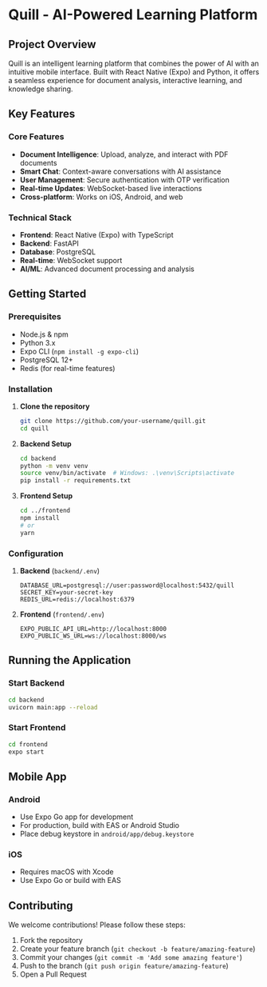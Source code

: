 # Quill - AI-Powered Learning Platform

## Project Overview

Quill is an intelligent learning platform that combines the power of AI with an intuitive mobile interface. Built with React Native (Expo) and Python, it offers a seamless experience for document analysis, interactive learning, and knowledge sharing.

## Key Features

### Core Features

- **Document Intelligence**: Upload, analyze, and interact with PDF documents
- **Smart Chat**: Context-aware conversations with AI assistance
- **User Management**: Secure authentication with OTP verification
- **Real-time Updates**: WebSocket-based live interactions
- **Cross-platform**: Works on iOS, Android, and web

### Technical Stack

- **Frontend**: React Native (Expo) with TypeScript
- **Backend**: FastAPI 
- **Database**: PostgreSQL 
- **Real-time**: WebSocket support
- **AI/ML**: Advanced document processing and analysis

## Getting Started

### Prerequisites

- Node.js & npm
- Python 3.x
- Expo CLI (`npm install -g expo-cli`)
- PostgreSQL 12+
- Redis (for real-time features)

### Installation

1. **Clone the repository**
   ```bash
   git clone https://github.com/your-username/quill.git
   cd quill
   ```

2. **Backend Setup**
   ```bash
   cd backend
   python -m venv venv
   source venv/bin/activate  # Windows: .\venv\Scripts\activate
   pip install -r requirements.txt
   ```

3. **Frontend Setup**
   ```bash
   cd ../frontend
   npm install
   # or
   yarn
   ```

### Configuration

1. **Backend** (`backend/.env`)
   ```env
   DATABASE_URL=postgresql://user:password@localhost:5432/quill
   SECRET_KEY=your-secret-key
   REDIS_URL=redis://localhost:6379
   ```

2. **Frontend** (`frontend/.env`)
   ```env
   EXPO_PUBLIC_API_URL=http://localhost:8000
   EXPO_PUBLIC_WS_URL=ws://localhost:8000/ws
   ```

## Running the Application

### Start Backend
```bash
cd backend
uvicorn main:app --reload
```

### Start Frontend
```bash
cd frontend
expo start
```

## Mobile App

### Android

- Use Expo Go app for development
- For production, build with EAS or Android Studio
- Place debug keystore in `android/app/debug.keystore`

### iOS

- Requires macOS with Xcode
- Use Expo Go or build with EAS

## Contributing

We welcome contributions! Please follow these steps:

1. Fork the repository
2. Create your feature branch (`git checkout -b feature/amazing-feature`)
3. Commit your changes (`git commit -m 'Add some amazing feature'`)
4. Push to the branch (`git push origin feature/amazing-feature`)
5. Open a Pull Request

